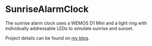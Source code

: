 # SunriseAlarmClock

The sunrise alarm clock uses a WEMOS D1 Mini and a light ring with individually addressable LEDs to simulate sunrise and sunset.

Project details can be found on [my blog](https://jordanhay.com/post?id=102352512623133213).
